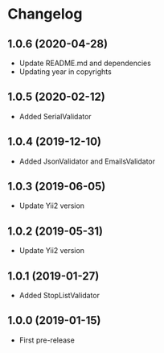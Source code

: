 Changelog
=========

## 1.0.6 (2020-04-28)
 * Update README.md and dependencies
 * Updating year in copyrights
 
## 1.0.5 (2020-02-12)
 * Added SerialValidator
 
## 1.0.4 (2019-12-10)
 * Added JsonValidator and EmailsValidator
 
## 1.0.3 (2019-06-05)
 * Update Yii2 version
 
## 1.0.2 (2019-05-31)
 * Update Yii2 version

## 1.0.1 (2019-01-27)
 * Added StopListValidator
 
## 1.0.0 (2019-01-15)
 * First pre-release